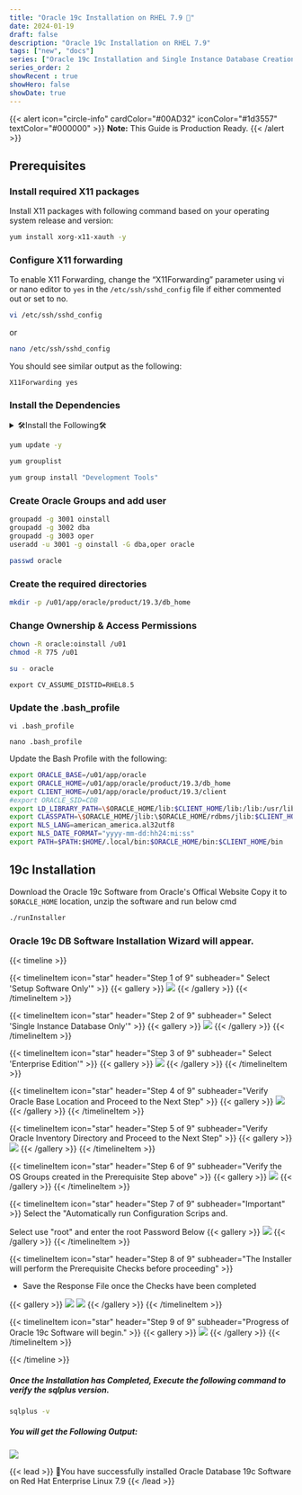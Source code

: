 ```yaml
---
title: "Oracle 19c Installation on RHEL 7.9 🚀"
date: 2024-01-19
draft: false
description: "Oracle 19c Installation on RHEL 7.9"
tags: ["new", "docs"]
series: ["Oracle 19c Installation and Single Instance Database Creation"]
series_order: 2
showRecent : true
showHero: false
showDate: true
---
```



{{< alert icon="circle-info" cardColor="#00AD32" iconColor="#1d3557" textColor="#000000" >}}
**Note:** This Guide is Production Ready.
{{< /alert >}}




## Prerequisites 

### Install required X11 packages
Install X11 packages with following command based on your operating system release and version:

```bash
yum install xorg-x11-xauth -y
```
### Configure X11 forwarding

To enable X11 Forwarding, change the “X11Forwarding” parameter using vi or nano editor to `yes` in the `/etc/ssh/sshd_config` file if either commented out or set to no.

```bash
vi /etc/ssh/sshd_config
```
or 

```bash
nano /etc/ssh/sshd_config
```

You should see similar output as the following:

`X11Forwarding yes`

### Install the Dependencies



<details>

<summary>🛠️Install the Following🛠️</summary>

```bash
yum install libnsl* -y
yum install -y bc    
yum install -y binutils
yum install -y compat-libcap1
yum install -y compat-libstdc++-33
#yum install -y dtrace-modules
#yum install -y dtrace-modules-headers
#yum install -y dtrace-modules-provider-headers
yum install -y dtrace-utils
yum install -y elfutils-libelf
yum install -y elfutils-libelf-devel
yum install -y fontconfig-devel
yum install -y glibc
yum install -y glibc-devel
yum install -y ksh
yum install -y libaio
yum install -y libaio-devel
yum install -y libdtrace-ctf-devel
yum install -y libXrender
yum install -y libXrender-devel
yum install -y libX11
yum install -y libXau
yum install -y libXi
yum install -y libXtst
yum install -y libgcc
yum install -y librdmacm-devel
yum install -y libstdc++
yum install -y libstdc++-devel
yum install -y libxcb
yum install -y make
yum install -y net-tools # Clusterware
yum install -y nfs-utils # ACFS
yum install -y python # ACFS
yum install -y python-configshell # ACFS
yum install -y python-rtslib # ACFS
yum install -y python-six # ACFS
yum install -y targetcli # ACFS
yum install -y smartmontools
yum install -y sysstat
```

</details>

```bash
yum update -y
```
``` bash title="To check if Development Tools are installed"
yum grouplist
```

```bash title="If Development tools have not been installed"
yum group install "Development Tools"

```


### Create Oracle Groups and add user
```bash
groupadd -g 3001 oinstall
groupadd -g 3002 dba
groupadd -g 3003 oper
useradd -u 3001 -g oinstall -G dba,oper oracle
```

```bash
passwd oracle
```

### Create the required directories
```bash
mkdir -p /u01/app/oracle/product/19.3/db_home
```

### Change Ownership & Access Permissions
```bash
chown -R oracle:oinstall /u01
chmod -R 775 /u01
```

```bash title="Login with Oracle User"
su - oracle
```

```
export CV_ASSUME_DISTID=RHEL8.5
```

### Update the .bash_profile
```title="Using vi editor"
vi .bash_profile
```
```title="Using vi editor"
nano .bash_profile
```

Update the Bash Profile with the following:
```bash
export ORACLE_BASE=/u01/app/oracle
export ORACLE_HOME=/u01/app/oracle/product/19.3/db_home
export CLIENT_HOME=/u01/app/oracle/product/19.3/client
#export ORACLE_SID=CDB
export LD_LIBRARY_PATH=\$ORACLE_HOME/lib:$CLIENT_HOME/lib:/lib:/usr/lib
export CLASSPATH=\$ORACLE_HOME/jlib:\$ORACLE_HOME/rdbms/jlib:$CLIENT_HOME/rdbms/jlib$
export NLS_LANG=american_america.al32utf8
export NLS_DATE_FORMAT="yyyy-mm-dd:hh24:mi:ss"
export PATH=$PATH:$HOME/.local/bin:$ORACLE_HOME/bin:$CLIENT_HOME/bin
```
## 19c Installation

Download the Oracle 19c Software from Oracle's Offical Website Copy it to  `$ORACLE_HOME` location, unzip the software and run below cmd


```bash
./runInstaller
```
### Oracle 19c DB Software Installation Wizard will appear.



{{< timeline >}}

{{< timelineItem icon="star" header="Step 1 of 9" subheader=" Select 'Setup Software Only'" >}}
{{< gallery >}}
  <img src="https://i.imgur.com/hLbY4kt.png" class="grid-w50" />
{{< /gallery >}}
{{< /timelineItem >}}

{{< timelineItem icon="star" header="Step 2 of 9" subheader=" Select 'Single Instance Database Only'" >}}
{{< gallery >}}
  <img src="https://i.imgur.com/9xuINtL.png" class="grid-w50" />
{{< /gallery >}}
{{< /timelineItem >}}

{{< timelineItem icon="star" header="Step 3 of 9" subheader=" Select 'Enterprise Edition'" >}}
{{< gallery >}}
  <img src="https://i.imgur.com/7ENP9hM.png" class="grid-w50" />
{{< /gallery >}}
{{< /timelineItem >}}

{{< timelineItem icon="star" header="Step 4 of 9" subheader="Verify Oracle Base Location and Proceed to the Next Step" >}}
{{< gallery >}}
  <img src="https://i.imgur.com/zZuWJvU.png" class="grid-w50" />
{{< /gallery >}}
{{< /timelineItem >}}

{{< timelineItem icon="star" header="Step 5 of 9" subheader="Verify Oracle Inventory Directory and Proceed to the Next Step" >}}
{{< gallery >}}
  <img src="https://i.imgur.com/sIBXEQj.png" class="grid-w50" />
{{< /gallery >}}
{{< /timelineItem >}}

{{< timelineItem icon="star" header="Step 6 of 9" subheader="Verify the OS Groups created in the Prerequisite Step above" >}}
{{< gallery >}}
  <img src="https://i.imgur.com/Ce16Gfa.png" class="grid-w50" />
{{< /gallery >}}
{{< /timelineItem >}}

{{< timelineItem icon="star" header="Step 7 of 9" subheader="Important" >}}
Select the "Automatically run Configuration Scrips and.

Select use "root" and enter the root Password Below
{{< gallery >}}
  <img src="https://i.imgur.com/FlGhzv7.png" class="grid-w50" />
{{< /gallery >}}
{{< /timelineItem >}}

{{< timelineItem icon="star" header="Step 8 of 9" subheader="The Installer will perform the Prerequisite Checks before proceeding" >}}
<ul>
<li>Save the Response File once the Checks have been completed</li>
</ul>
{{< gallery >}}
  <img src="https://i.imgur.com/26mtUOY.png" class="grid-w50" />
  <img src="https://i.imgur.com/YCsy1Kz.png" class="grid-w50" />
{{< /gallery >}}
{{< /timelineItem >}}

{{< timelineItem icon="star" header="Step 9 of 9" subheader="Progress of Oracle 19c Software will begin." >}}
{{< gallery >}}
  <img src="https://i.imgur.com/d8La3WB.png" class="grid-w50" />
{{< /gallery >}}
{{< /timelineItem >}}


{{< /timeline >}}

##### Once the Installation has Completed, Execute the following command to verify the sqlplus version.

```bash
sqlplus -v
```

##### You will get the Following Output:

![](https://i.imgur.com/EKS7e8D.png)

{{< lead >}}
👾You have successfully installed Oracle Database 19c Software on Red Hat Enterprise Linux 7.9
{{< /lead >}}